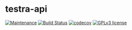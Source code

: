 # testra-api

[![Maintenance](https://img.shields.io/badge/Maintained%3F-yes-green.svg)](https://github.com/testra-tech/testra-api/graphs/commit-activity)
[![Build Status](https://travis-ci.org/testra-tech/testra-api.svg?branch=master)](https://travis-ci.org/testra-tech/testra-api)
[![codecov](https://codecov.io/gh/testra-tech/testra-api/branch/master/graph/badge.svg)](https://codecov.io/gh/testra-tech/testra-api)
[![GPLv3 license](https://img.shields.io/badge/License-GPLv3-blue.svg)](http://perso.crans.org/besson/LICENSE.html)
